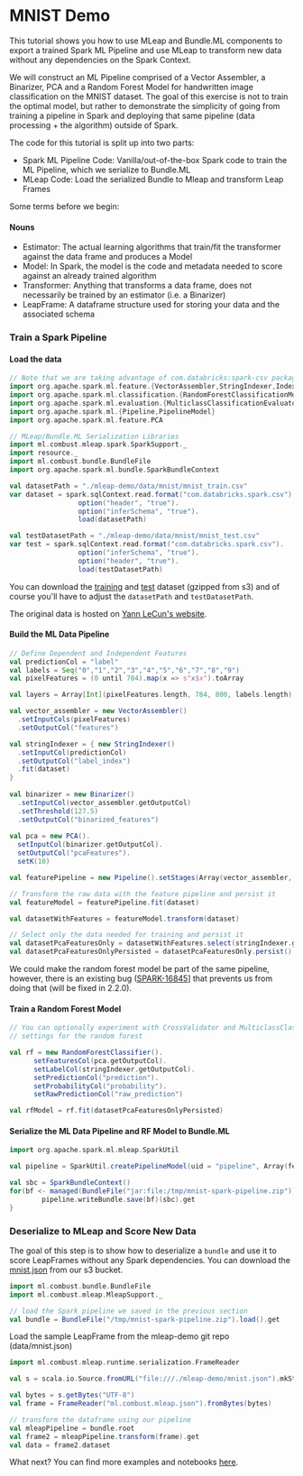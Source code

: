 # MNIST Demo

This tutorial shows you how to use MLeap and Bundle.ML components to export a trained Spark ML Pipeline and use MLeap to transform new data without any dependencies on the Spark Context.

We will construct an ML Pipeline comprised of a Vector Assembler, a Binarizer, PCA and a Random Forest Model for handwritten image classification on the MNIST dataset. The goal of this exercise is not to train the optimal model, but rather to demonstrate the simplicity of going from training a pipeline in Spark and deploying that same pipeline (data processing + the algorithm) outside of Spark.

The code for this tutorial is split up into two parts:
* Spark ML Pipeline Code: Vanilla/out-of-the-box Spark code to train the ML Pipeline, which we serialize to Bundle.ML
* MLeap Code: Load the serialized Bundle to Mleap and transform Leap Frames

Some terms before we begin:

#### Nouns

* Estimator: The actual learning algorithms that train/fit the transformer against the data frame and produces a Model
* Model: In Spark, the model is the code and metadata needed to score against an already trained algorithm 
* Transformer: Anything that transforms a data frame, does not necessarily be trained by an estimator (i.e. a Binarizer)
* LeapFrame: A dataframe structure used for storing your data and the associated schema

### Train a Spark Pipeline

#### Load the data
```scala
// Note that we are taking advantage of com.databricks:spark-csv package to load the data
import org.apache.spark.ml.feature.{VectorAssembler,StringIndexer,IndexToString, Binarizer}
import org.apache.spark.ml.classification.{RandomForestClassificationModel, RandomForestClassifier}
import org.apache.spark.ml.evaluation.{MulticlassClassificationEvaluator}
import org.apache.spark.ml.{Pipeline,PipelineModel}  
import org.apache.spark.ml.feature.PCA

// MLeap/Bundle.ML Serialization Libraries
import ml.combust.mleap.spark.SparkSupport._
import resource._
import ml.combust.bundle.BundleFile
import org.apache.spark.ml.bundle.SparkBundleContext

val datasetPath = "./mleap-demo/data/mnist/mnist_train.csv"
var dataset = spark.sqlContext.read.format("com.databricks.spark.csv").
                 option("header", "true").
                 option("inferSchema", "true").
                 load(datasetPath)

val testDatasetPath = "./mleap-demo/data/mnist/mnist_test.csv"
var test = spark.sqlContext.read.format("com.databricks.spark.csv").
                 option("inferSchema", "true").
                 option("header", "true").
                 load(testDatasetPath)
```

You can download the [training](https://s3-us-west-2.amazonaws.com/mleap-demo/mnist/mnist_train.csv.gz) and [test](https://s3-us-west-2.amazonaws.com/mleap-demo/mnist/mnist_test.csv.gz) dataset (gzipped from s3) and of course you'll have to adjust the `datasetPath` and `testDatasetPath`.

The original data is hosted on [Yann LeCun's website](http://yann.lecun.com/exdb/mnist/).

#### Build the ML Data Pipeline

```scala
// Define Dependent and Independent Features
val predictionCol = "label"
val labels = Seq("0","1","2","3","4","5","6","7","8","9")  
val pixelFeatures = (0 until 784).map(x => s"x$x").toArray

val layers = Array[Int](pixelFeatures.length, 784, 800, labels.length)

val vector_assembler = new VectorAssembler()  
  .setInputCols(pixelFeatures)
  .setOutputCol("features")

val stringIndexer = { new StringIndexer()  
  .setInputCol(predictionCol)
  .setOutputCol("label_index")
  .fit(dataset)
}
  
val binarizer = new Binarizer()  
  .setInputCol(vector_assembler.getOutputCol)
  .setThreshold(127.5)
  .setOutputCol("binarized_features")
  
val pca = new PCA().
  setInputCol(binarizer.getOutputCol).
  setOutputCol("pcaFeatures").
  setK(10)

val featurePipeline = new Pipeline().setStages(Array(vector_assembler, stringIndexer, binarizer, pca))

// Transform the raw data with the feature pipeline and persist it
val featureModel = featurePipeline.fit(dataset)

val datasetWithFeatures = featureModel.transform(dataset)

// Select only the data needed for training and persist it
val datasetPcaFeaturesOnly = datasetWithFeatures.select(stringIndexer.getOutputCol, pca.getOutputCol)
val datasetPcaFeaturesOnlyPersisted = datasetPcaFeaturesOnly.persist()
```

We could make the random forest model be part of the same pipeline, however, there is an existing bug ([SPARK-16845](https://issues.apache.org/jira/browse/SPARK-16845)] that prevents us from doing that (will be fixed in 2.2.0).

#### Train a Random Forest Model
```scala
// You can optionally experiment with CrossValidator and MulticlassClassificationEvaluator to determine optimal
// settings for the random forest

val rf = new RandomForestClassifier().
      setFeaturesCol(pca.getOutputCol).
      setLabelCol(stringIndexer.getOutputCol).
      setPredictionCol("prediction").
      setProbabilityCol("probability").
      setRawPredictionCol("raw_prediction")

val rfModel = rf.fit(datasetPcaFeaturesOnlyPersisted)
```

#### Serialize the ML Data Pipeline and RF Model to Bundle.ML
```scala
import org.apache.spark.ml.mleap.SparkUtil

val pipeline = SparkUtil.createPipelineModel(uid = "pipeline", Array(featureModel, rfModel))

val sbc = SparkBundleContext()
for(bf <- managed(BundleFile("jar:file:/tmp/mnist-spark-pipeline.zip"))) {
        pipeline.writeBundle.save(bf)(sbc).get
}
```

### Deserialize to MLeap and Score New Data

The goal of this step is to show how to deserialize a `bundle` and use it to score LeapFrames without any Spark dependencies. You can download the [mnist.json](https://s3-us-west-2.amazonaws.com/mleap-demo/mnist/mnist.json) from our s3 bucket.

```scala
import ml.combust.bundle.BundleFile
import ml.combust.mleap.MleapSupport._

// load the Spark pipeline we saved in the previous section
val bundle = BundleFile("/tmp/mnist-spark-pipeline.zip").load().get
```

Load the sample LeapFrame from the mleap-demo git repo (data/mnist.json)
```scala
import ml.combust.mleap.runtime.serialization.FrameReader

val s = scala.io.Source.fromURL("file:///./mleap-demo/mnist.json").mkString

val bytes = s.getBytes("UTF-8")
val frame = FrameReader("ml.combust.mleap.json").fromBytes(bytes)

// transform the dataframe using our pipeline
val mleapPipeline = bundle.root
val frame2 = mleapPipeline.transform(frame).get
val data = frame2.dataset
```

What next? You can find more examples and notebooks [here](https://github.com/combust/mleap-demo).
